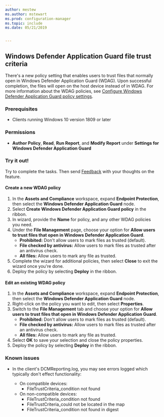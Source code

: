 ```yaml
---
author: mestew
ms.author: mstewart
ms.prod: configuration-manager
ms.topic: include
ms.date: 05/21/2019


---
```


## <a name="bkmk_wdag"></a> Windows Defender Application Guard file trust criteria

<!--3555858-->
There's a new policy setting that enables users to trust files that normally open in Windows Defender Application Guard (WDAG). Upon successful completion, the files will open on the host device instead of in WDAG. For more information about the WDAG policies, see [Configure Windows Defender Application Guard policy settings](/windows/security/threat-protection/windows-defender-application-guard/configure-wd-app-guard).

### Prerequisites

- Clients running Windows 10 version 1809 or later

### Permissions

- **Author Policy**, **Read**, **Run Report**, and **Modify Report** under **Settings for Windows Defender Application Guard**

### Try it out!

Try to complete the tasks. Then send [Feedback](../../../../understand/find-help.md#product-feedback) with your thoughts on the feature.

#### Create a new WDAG policy

1. In the **Assets and Compliance** workspace, expand **Endpoint Protection**, then select the **Windows Defender Application Guard** node.
1. Select **Create Windows Defender Application Guard policy** in the ribbon.
1. In wizard, provide the **Name** for policy, and any other WDAG policies you need.
1. Under the **File Management** page, choose your option for **Allow users to trust files that open in Windows Defender Application Guard**.
     - **Prohibited:** Don't allow users to mark files as trusted (default).
     - **File checked by antivirus:** Allow users to mark files as trusted after an antivirus check.
     - **All files:** Allow users to mark any file as trusted.
1. Complete the wizard for additional policies, then select **Close** to exit the wizard once you're done.
1. Deploy the policy by selecting **Deploy** in the ribbon.

#### Edit an existing WDAG policy

1. In the **Assets and Compliance** workspace, expand **Endpoint Protection**, then select the **Windows Defender Application Guard** node.
1. Right-click on the policy you want to edit, then select **Properties**.
1. Switch to the **File Management** tab and choose your option for **Allow users to trust files that open in Windows Defender Application Guard**.
     - **Prohibited:** Don't allow users to mark files as trusted (default).
     - **File checked by antivirus:** Allow users to mark files as trusted after an antivirus check.
     - **All files:** Allow users to mark any file as trusted.
1. Select **OK** to save your selection and close the policy properties.
1. Deploy the policy by selecting **Deploy** in the ribbon.


### Known issues

- In the client's DCMReporting.log, you may see errors logged which typically don't effect functionality:

  - On compatible devices:
    - FileTrustCriteria_condition not found
  - On non-compatible devices:
    - FileTrustCriteria_condition not found
    - FileTrustCriteria_could not be located in the map
    - FileTrustCriteria_condition not found in digest